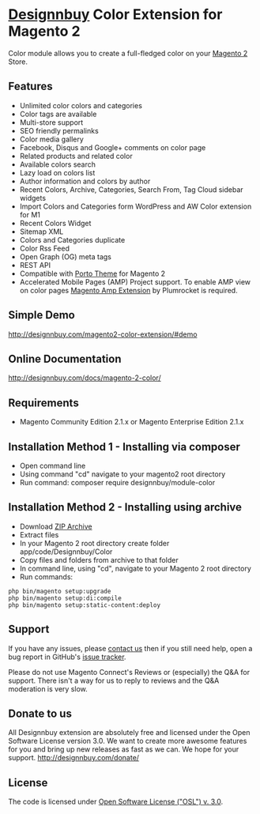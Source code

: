 # [Designnbuy](http://designnbuy.com/) Color Extension for Magento 2

Color module allows you to create a full-fledged color on your [Magento 2](http://magento.com/) Store.

## Features
  * Unlimited color colors and categories
  * Color tags are available
  * Multi-store support
  * SEO friendly permalinks
  * Color media gallery
  * Facebook, Disqus and Google+ comments on color page
  * Related products and related color
  * Available colors search
  * Lazy load on colors list
  * Author information and colors by author
  * Recent Colors, Archive, Categories, Search From, Tag Cloud sidebar widgets
  * Import Colors and Categories form WordPress and AW Color extension for M1
  * Recent Colors Widget
  * Sitemap XML
  * Colors and Categories duplicate
  * Color Rss Feed
  * Open Graph (OG) meta tags
  * REST API  
  * Compatible with [Porto Theme](https://themeforest.net/item/porto-ultimate-responsive-magento-theme/9725864?ref=designnbuy) for Magento 2
  * Accelerated Mobile Pages (AMP) Project support. To enable AMP view on color pages [Magento Amp Extension](http://designnbuy.com/accelerated-mobile-pages/) by Plumrocket is required.

## Simple Demo
http://designnbuy.com/magento2-color-extension/#demo

## Online Documentation
http://designnbuy.com/docs/magento-2-color/

## Requirements
  * Magento Community Edition 2.1.x or Magento Enterprise Edition 2.1.x

## Installation Method 1 - Installing via composer
  * Open command line
  * Using command "cd" navigate to your magento2 root directory
  * Run command: composer require designnbuy/module-color

  

## Installation Method 2 - Installing using archive
  * Download [ZIP Archive](https://github.com/designnbuy/module-color/archive/master.zip)
  * Extract files
  * In your Magento 2 root directory create folder app/code/Designnbuy/Color
  * Copy files and folders from archive to that folder
  * In command line, using "cd", navigate to your Magento 2 root directory
  * Run commands:
```
php bin/magento setup:upgrade
php bin/magento setup:di:compile
php bin/magento setup:static-content:deploy
```

## Support
If you have any issues, please [contact us](mailto:support@designnbuy.com)
then if you still need help, open a bug report in GitHub's
[issue tracker](https://github.com/designnbuy/module-color/issues).

Please do not use Magento Connect's Reviews or (especially) the Q&A for support.
There isn't a way for us to reply to reviews and the Q&A moderation is very slow.

## Donate to us
All Designnbuy extension are absolutely free and licensed under the Open Software License version 3.0. We want to create more awesome features for you and bring up new releases as fast as we can. We hope for your support.
http://designnbuy.com/donate/

## License
The code is licensed under [Open Software License ("OSL") v. 3.0](http://opensource.org/licenses/osl-3.0.php).
